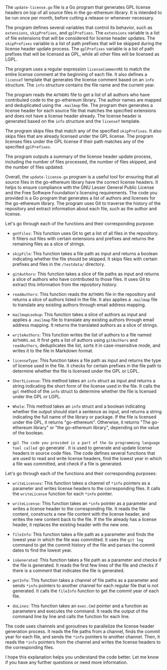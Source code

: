 The `update-license.go` file is a Go program that generates GPL license headers on top of all source files in the go-ethereum library. It is intended to be run once per month, before cutting a release or whenever necessary.

The program defines several variables that control its behavior, such as `extensions`, `skipPrefixes`, and `gplPrefixes`. The `extensions` variable is a list of file extensions that will be considered for license header updates. The `skipPrefixes` variable is a list of path prefixes that will be skipped during the license header update process. The `gplPrefixes` variable is a list of path prefixes that will be licensed as GPL, while all other files will be licensed as LGPL.

The program uses a regular expression `licenseCommentRE` to match the entire license comment at the beginning of each file. It also defines a `licenseT` template that generates the license comment based on an `info` structure. The `info` structure contains the file name and the current year.

The program reads the `AUTHORS` file to get a list of all authors who have contributed code to the go-ethereum library. The author names are mapped and deduplicated using the `.mailmap` file. The program then generates a license header for each source file that matches the specified extensions and does not have a license header already. The license header is generated based on the `info` structure and the `licenseT` template.

The program skips files that match any of the specified `skipPrefixes`. It also skips files that are already licensed under the GPL license. The program licenses files under the GPL license if their path matches any of the specified `gplPrefixes`.

The program outputs a summary of the license header update process, including the number of files processed, the number of files skipped, and the number of files updated.

Overall, the `update-license.go` program is a useful tool for ensuring that all source files in the go-ethereum library have the correct license headers. It helps to ensure compliance with the GNU Lesser General Public License and the Free Software Foundation's licensing requirements. The code you provided is a Go program that generates a list of authors and licenses for the go-ethereum library. The program uses Git to traverse the history of the repository and extract information about each file, such as the author and license.

Let's go through each of the functions and their corresponding purpose:

- `getFiles`: This function uses Git to get a list of all files in the repository. It filters out files with certain extensions and prefixes and returns the remaining files as a slice of strings.

- `skipFile`: This function takes a file path as input and returns a boolean indicating whether the file should be skipped. It skips files with certain prefixes and files in the `/testdata/` directory.

- `gitAuthors`: This function takes a slice of file paths as input and returns a slice of authors who have contributed to those files. It uses Git to extract this information from the repository history.

- `readAuthors`: This function reads the `AUTHORS` file in the repository and returns a slice of authors listed in the file. It also applies a `.mailmap` file to translate any existing authors through email address mapping.

- `mailmapLookup`: This function takes a slice of authors as input and applies a `.mailmap` file to translate any existing authors through email address mapping. It returns the translated authors as a slice of strings.

- `writeAuthors`: This function writes the list of authors to a file named `AUTHORS.md`. It first gets a list of authors using `gitAuthors` and `readAuthors`, deduplicates the list, sorts it in case-insensitive mode, and writes it to the file in Markdown format.

- `licenseType`: This function takes a file path as input and returns the type of license used in the file. It checks for certain prefixes in the file path to determine whether the file is licensed under the GPL or LGPL.

- `ShortLicense`: This method takes an `info` struct as input and returns a string indicating the short form of the license used in the file. It calls the `gpl` method of the `info` struct to determine whether the file is licensed under the GPL or LGPL.

- `Whole`: This method takes an `info` struct and a boolean indicating whether the output should start a sentence as input, and returns a string indicating the full name of the library or package. If the file is licensed under the GPL, it returns "go-ethereum". Otherwise, it returns "The go-ethereum library" or "the go-ethereum library", depending on the value of the boolean.

- `gpl The code you provided is a part of the Go programming language tool called `go generate`. It is used to generate and update license headers in source code files. The code defines several functions that are used to read and write license headers, find the lowest year in which a file was committed, and check if a file is generated.

Let's go through each of the functions and their corresponding purposes:

- `writeLicenses`: This function takes a channel of `*info` pointers as a parameter and writes license headers to the corresponding files. It calls the `writeLicense` function for each `*info` pointer.

- `writeLicense`: This function takes an `*info` pointer as a parameter and writes a license header to the corresponding file. It reads the file content, constructs a new file content with the license header, and writes the new content back to the file. If the file already has a license header, it replaces the existing header with the new one.

- `fileInfo`: This function takes a file path as a parameter and finds the lowest year in which the file was committed. It uses the `git log` command to get the commit history of the file and parses the commit dates to find the lowest year.

- `isGenerated`: This function takes a file path as a parameter and checks if the file is generated. It reads the first few lines of the file and checks if there is a comment that indicates the file is generated.

- `getInfo`: This function takes a channel of file paths as a parameter and sends `*info` pointers to another channel for each regular file that is not generated. It calls the `fileInfo` function to get the commit year of each file.

- `doLines`: This function takes an `exec.Cmd` pointer and a function as parameters and executes the command. It reads the output of the command line by line and calls the function for each line.

The code uses channels and goroutines to parallelize the license header generation process. It reads the file paths from a channel, finds the commit year for each file, and sends the `*info` pointers to another channel. Then, it reads the `*info` pointers from the channel and writes the license headers to the corresponding files.

I hope this explanation helps you understand the code better. Let me know if you have any further questions or need more information.
